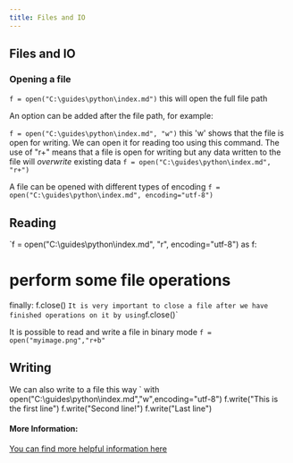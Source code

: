 ```yaml
---
title: Files and IO
---
```

## Files and IO

### Opening a file

`f = open("C:\guides\python\index.md")` this will open the full file path

An option can be added after the file path, for example:

`f = open("C:\guides\python\index.md", "w")` this 'w' shows that the file is open for writing. We can open it for reading too using this command. The use of "r+" means that a file is open for writing but any data written to the file will _overwrite_ existing data
`f = open("C:\guides\python\index.md", "r+")`

A file can be opened with different types of encoding
`f = open("C:\guides\python\index.md", encoding="utf-8")`

## Reading

`f = open("C:\guides\python\index.md", "r", encoding="utf-8") as f:
  # perform some file operations
finally:
  f.close()
`
It is very important to close a file after we have finished operations on it by using
`f.close()`

It is possible to read and write a file in binary mode
`f = open("myimage.png","r+b"`

## Writing

We can also write to a file this way
` with open("C:\guides\python\index.md","w",encoding="utf-8")
f.write("This is the first line")
f.write("Second line!")
f.write("Last line")


#### More Information:
[You can find more helpful information here](https://docs.python.org/2/tutorial/inputoutput.html)


